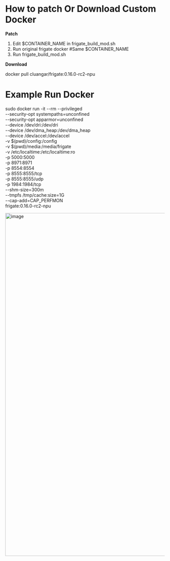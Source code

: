 # How to patch Or Download Custom Docker
**Patch**
1. Edit $CONTAINER_NAME in frigate_build_mod.sh
2. Run original frigate docker #Same $CONTAINER_NAME
3. Run frigate_build_mod.sh

**Download**

docker pull cluangar/frigate:0.16.0-rc2-npu

# Example Run Docker
sudo docker run -it --rm --privileged \
--security-opt systempaths=unconfined \
--security-opt apparmor=unconfined \
--device /dev/dri:/dev/dri \
--device /dev/dma_heap:/dev/dma_heap \
--device /dev/accel:/dev/accel \
-v $(pwd)/config:/config \
-v $(pwd)/media:/media/frigate \
-v /etc/localtime:/etc/localtime:ro \
-p 5000:5000 \
-p 8971:8971 \
-p 8554:8554 \
-p 8555:8555/tcp \
-p 8555:8555/udp \
-p 1984:1984/tcp \
--shm-size=300m  \
--tmpfs /tmp/cache:size=1G \
--cap-add=CAP_PERFMON \
frigate:0.16.0-rc2-npu

<img width="1920" height="1080" alt="image" src="https://github.com/user-attachments/assets/6c334aba-91f2-4e22-88ac-b068e5b5c637" />

